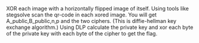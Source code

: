 XOR each image with a horizontally flipped image of itself.
Using tools like stegsolve scan the qr-code in each xored image.
You will get A_public,B_public,n,p and the two ciphers. (This is diffie-hellman key exchange algorithm.)
Using DLP calculate the private key and xor each byte of the private key with each byte of the cipher to get the flag.
